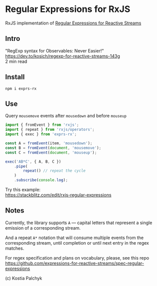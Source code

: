 # Regular Expressions for RxJS

RxJS implementation of [Regular Expressions for Reactive Streams](../spec-regular-expressions)

## Intro

"RegExp syntax for Observables: Never Easier!"  
https://dev.to/kosich/regexp-for-reactive-streams-143g  
2 min read

## Install

```
npm i exprs-rx
```

## Use

Query `mousemove` events after `mousedown` and before `mouseup`

```js
import { fromEvent } from 'rxjs'; 
import { repeat } from 'rxjs/operators';
import { exec } from 'exprs-rx';

const A = fromEvent(item, 'mousedown');
const B = fromEvent(document, 'mousemove');
const C = fromEvent(document, 'mouseup');

exec('AB*C', { A, B, C })
    .pipe(
        repeat() // repeat the cycle
    )
    .subscribe(console.log);
```

Try this example:  
https://stackblitz.com/edit/rxjs-regular-expressions

## Notes

Currently, the library supports `A` — capital letters that represent a single emission of a corresponding stream.

And a repeat `A*` notation that will consume multiple events from the corresponding stream, until completion or until next entry in the regex matches.

For regex specification and plans on vocabulary, please, see this repo https://github.com/expressions-for-reactive-streams/spec-regular-expressions

(c) Kostia Palchyk
